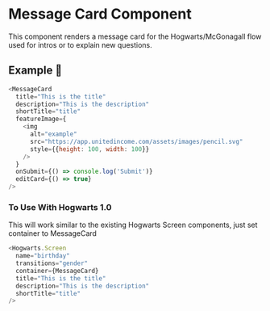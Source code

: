 # Message Card Component

This component renders a message card for the Hogwarts/McGonagall flow used for intros or to explain new questions.

## Example 🚀

```javascript
<MessageCard
  title="This is the title"
  description="This is the description"
  shortTitle="title"
  featureImage={
    <img
      alt="example"
      src="https://app.unitedincome.com/assets/images/pencil.svg"
      style={{height: 100, width: 100}}
    />
  }
  onSubmit={() => console.log('Submit')}
  editCard={() => true}
/>
```

### To Use With Hogwarts 1.0

This will work similar to the existing Hogwarts Screen components, just set container to MessageCard

```javascript
<Hogwarts.Screen
  name="birthday"
  transitions="gender"
  container={MessageCard}
  title="This is the title"
  description="This is the description"
  shortTitle="title"
/>
```
